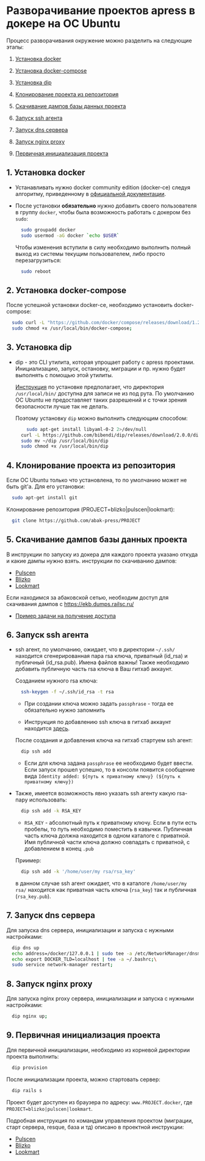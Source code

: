 Разворачивание проектов apress в докере на OC Ubuntu
=========================================================

Процесс разворачивания окружение можно разделить на следующие этапы:

1. [Установка docker](#1-Установка-docker)

2. [Установка docker-compose](#2-Установка-docker-compose)

3. [Установка dip](#3-Установка-dip)

4. [Клонирование проекта из репозитория](#4-Клонирование-проекта-из-репозитория)

5. [Скачивание дампов базы данных проекта](#5-Скачивание-дампов-базы-данных-проекта)

6. [Запуск ssh агента](#6-Запуск-ssh-агента)

7. [Запуск dns сервера](#7-Запуск-dns-сервера)

8. [Запуск nginx proxy](#7-Запуск-nginx-proxy)

9. [Первичная инициализация проекта](#8-Первичная-инициализация-проекта)


1\. Установка docker
--------------------

* Устанавливать нужно docker community edition (docker-ce) следуя алгоритму, приведенному в 
  [официальной документации](https://docs.docker.com/engine/installation/linux/docker-ce/ubuntu/).

* После установки **обязательно** нужно добавить своего пользователя в группу `docker`, чтобы была возможность работать
  с докером без `sudo`:

  ```bash
    sudo groupadd docker
    sudo usermod -aG docker `echo $USER`
  ```

  Чтобы изменения вступили в силу необходимо выполнить полный выход из системы текущим пользователем, либо
  просто перезагрузиться:

  ```bash
    sudo reboot 
  ```


2\. Установка docker-compose
----------------------------

После успешной установки docker-ce, необходимо установить docker-compose:

```bash
  sudo curl -L "https://github.com/docker/compose/releases/download/1.23.2/docker-compose-$$(uname -s)-$$(uname -m)" -o /usr/local/bin/docker-compose;
  sudo chmod +x /usr/local/bin/docker-compose;
```


3\. Установка dip
-----------------

* dip - это CLI утилита, которая упрощает работу с apress проектами. Инициализацию, запуск, остановку, миграции и пр. 
  нужно будет выполнять с помощью этой утилиты.

  [Инструкция](https://github.com/bibendi/dip/releases) по установке предполагает, что директория `/usr/local/bin/` 
  доступна для записи не из под рута. По умолчанию ОС Ubuntu не предоставляет таких разрешений и с точки зрения 
  безопасности лучше так не делать.

  Поэтому установку `dip` можно выполнить следующим способом:

  ```bash
	  sudo apt-get install libyaml-0-2 2>/dev/null
    curl -L https://github.com/bibendi/dip/releases/download/2.0.0/dip-`uname -s`-`uname -m` > ~/dip
    sudo mv ~/dip /usr/local/bin/dip
    sudo chmod +x /usr/local/bin/dip
  ```


4\. Клонирование проекта из репозитория
---------------------------------------

Если ОС Ubuntu только что установлена, то по умолчанию может не быть git'a. Для его установки: 

```bash
  sudo apt-get install git
```

Клонирование репозитория (PROJECT=blizko|pulscen|lookmart):

```bash
  git clone https://github.com/abak-press/PROJECT
```


5\. Скачивание дампов базы данных проекта
-----------------------------------------

В инструкции по запуску из докера для каждого проекта указано откуда и какие дампы нужно взять. 
инструкции по скачиванию дампов:

* [Pulscen](https://github.com/abak-press/pulscen/tree/master/docker#postgresql)
* [Blizko](https://github.com/abak-press/blizko/tree/develop/docker#postgresql)
* [Lookmart](https://github.com/abak-press/lookmart/tree/develop/docker#postgresql)

Если находимся за абаковской сетью, необходим доступ для скачивания дампов с https://ekb.dumps.railsc.ru/

- [Пример задачи на получение доступа](https://jira.railsc.ru/browse/SERVER-3820)

6\. Запуск ssh агента
---------------------

* ssh агент, по умолчанию, ожидает, что в директории `~/.ssh/` находится сгенерированная пара rsa ключа, приватный 
  (id_rsa) и публичный (id_rsa.pub). Имена файлов важны! Также необходимо добавить публичную часть rsa ключа в Ваш 
  гитхаб аккаунт. 

  Созданием нужного rsa ключа:

  ```bash
    ssh-keygen -f ~/.ssh/id_rsa -t rsa
  ```

  - При создании ключа можно задать `passphrase` - тогда ее обязательно нужно запомнить

  - Инструкция по добавлению ssh ключа в гитхаб аккаунт находится
    [здесь](https://help.github.com/articles/adding-a-new-ssh-key-to-your-github-account/).

  После создания и добавления ключа на гитхаб стартуем ssh агент:

  ```bash
    dip ssh add
  ```

  - Если для ключа задана `passphrase` ее необходимо будет ввести. Если запуск прошел успешно, то в консоли появится
  сообщение вида `Identity added: ${путь к приватному ключу} (${путь к приватному ключу})`


* Также, имеется возможность явно указать ssh агенту какую rsa-пару использовать:

  ```bash
    dip ssh add -k RSA_KEY
  ```

  - `RSA_KEY` - абсолютный путь к приватному ключу. Если в пути есть пробелы, то путь необходимо поместить в кавычки.
                Публичная часть ключа должна находится в одном каталоге с приватной. Имя публичной части ключа должно 
                совпадать с приватной, с добавлением в конец `.pub`

  Приимер:

    ```bash
      dip ssh add -k '/home/user/my rsa/rsa_key'
    ```

    в данном случае ssh агент ожидает, что в каталоге `/home/user/my rsa/` находится как приватная часть ключа 
    (`rsa_key`) так и публичная (`rsa_key.pub`).

  

7\. Запуск dns сервера 
----------------------

Для запуска dns сервера, инициализации и запуска с нужными настройками:

```bash
  dip dns up
  echo address=/docker/127.0.0.1 | sudo tee -a /etc/NetworkManager/dnsmasq.d/dnsmasq.conf;\
  echo export DOCKER_TLD=localhost | tee -a ~/.bashrc;\
  sudo service network-manager restart;
```

8\. Запуск nginx proxy
----------------------

Для запуска nginx proxy сервера, инициализации и запуска с нужными настройками:

```bash
  dip nginx up;
```


9\. Первичная инициализация проекта
----------------------------------

Для первичной инициализации, необходимо из корневой директории проекта выполнить:

```bash
  dip provision
```

После инициализации проекта, можно стартовать сервер:

```bash
  dip rails s
```

Проект будет доступен из браузера по адресу:  `www.PROJECT.docker`, где `PROJECT=blizko|pulscen|lookmart`.

Подробная инструкция по командам управления проектом (миграции, старт сервера, resque, база и тд) описано в проектной
инструкции:

* [Pulscen](https://github.com/abak-press/pulscen/tree/develop/docker)
* [Blizko](https://github.com/abak-press/blizko/tree/develop/docker)
* [Lookmart](https://github.com/abak-press/lookmart/tree/develop/docker)
